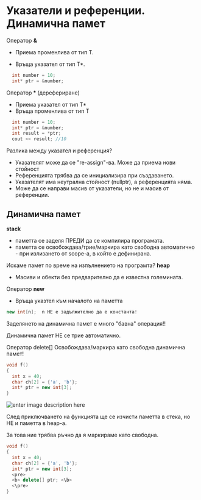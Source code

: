 
# Указатели и референции. Динамична памет

Оператор **&**

 - Приема променлива от тип Т.

 - Връща указател от тип T*.
 
 
```c++
  int number = 10;
  int* ptr = &number;
``` 


Оператор<b> * </b> (дерефериране)
- Приема указaтел от тип Т*
- Връща променлива от тип Т


```c++
  int number = 10;
  int* ptr = &number;
  int result = *ptr; 
  cout << result; //10
```

Разлика между указател и референция?

 - Указателят може да се "re-assign"-ва. Може да приема нови стойност
 - Референцията трябва да се инициализира при създаването.
 - Указателят има неутрална стойност (nullptr), а референцията няма.
 - Може да се направи масив от указатели, но не и масив от референции.


## Динамична памет
**stack**
- паметта се заделя ПРЕДИ да се компилира програмата.
- паметта се освобождава/трие/маркира като свободна автоматично - при излизането от scope-а,  в който е дефинирана.

Искаме памет по време на изпълнението на програмта?
**heap** 
 - Масиви и обекти без предварително да е известна големината.


Оператор **new**

- Връща указтел към началото на паметта

```c++
new int[n];  n НЕ е задължително да е константа!
```

Заделянето на динамична памет е много "бавна" операция!!

Динамична памет НЕ се трие автоматично.

Оператор delete[] Освобождава/маркира като свободна динамична памет!


```c++
void f()
{
  int x = 40;
  char ch[2] = {'a', 'b'};
  int* ptr = new int[3];
}
```

![enter image description here](https://i.ibb.co/vYdR6Zj/dyn-mem.png)

След приключването на функцията ще се изчисти паметта в стека, но НЕ и паметта в heap-а.

За това ние трябва ръчно да я маркираме като свободна.

```c++
void f()
{
  int x = 40;
  char ch[2] = {'a', 'b'};
  int* ptr = new int[3];
  <pre>
  <b> delete[] ptr; <\b>
  <\pre>
}
```
